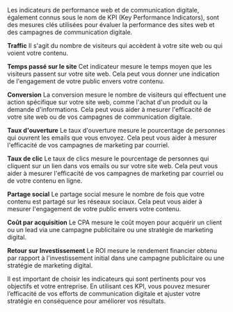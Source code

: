 Les indicateurs de performance web et de communication digitale, également connus sous le nom de KPI (Key Performance Indicators), sont des mesures clés utilisées pour évaluer la performance des sites web et des campagnes de communication digitale.

**Traffic**
Il s'agit du nombre de visiteurs qui accèdent à votre site web ou qui voient votre contenu.

**Temps passé sur le site**
Cet indicateur mesure le temps moyen que les visiteurs passent sur votre site web. Cela peut vous donner une indication de l'engagement de votre public envers votre contenu.

**Conversion**
La conversion mesure le nombre de visiteurs qui effectuent une action spécifique sur votre site web, comme l'achat d'un produit ou la demande d'informations. Cela peut vous aider à mesurer l'efficacité de votre site web ou de vos campagnes de communication digitale.

**Taux d'ouverture**
Le taux d'ouverture mesure le pourcentage de personnes qui ouvrent les emails que vous envoyez. Cela peut vous aider à mesurer l'efficacité de vos campagnes de marketing par courriel.

**Taux de clic**
Le taux de clics mesure le pourcentage de personnes qui cliquent sur un lien dans vos emails ou sur votre site web. Cela peut vous aider à mesurer l'efficacité de vos campagnes de marketing par courriel ou de votre contenu en ligne.

**Partage social**
Le partage social mesure le nombre de fois que votre contenu est partagé sur les réseaux sociaux. Cela peut vous aider à mesurer l'engagement de votre public envers votre contenu.

**Coût par acquisition**
Le CPA mesure le coût moyen pour acquérir un client ou un lead via une campagne publicitaire ou une stratégie de marketing digital.

**Retour sur Investissement**
Le ROI mesure le rendement financier obtenu par rapport à l'investissement initial dans une campagne publicitaire ou une stratégie de marketing digital.

Il est important de choisir les indicateurs qui sont pertinents pour vos objectifs et votre entreprise. En utilisant ces KPI, vous pouvez mesurer l’efficacité de vos efforts de communication digitale et ajuster votre stratégie en conséquence pour améliorer vos résultats.